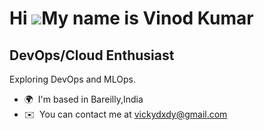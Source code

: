 Hi ![](https://user-images.githubusercontent.com/18350557/176309783-0785949b-9127-417c-8b55-ab5a4333674e.gif)My name is Vinod Kumar
===================================================================================================================================

DevOps/Cloud Enthusiast
-----------------------

Exploring DevOps and MLOps.

* 🌍  I'm based in Bareilly,India
* ✉️  You can contact me at [vickydxdy@gmail.com](mailto:vickydxdy@gmail.com)
